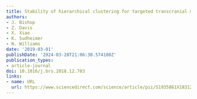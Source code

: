 ```yaml
---
title: Stability of hierarchical clustering for targeted transcranial magnetic stimulation
authors:
- J. Bishop
- Z. Davis
- X. Xiao
- K. Sudheimer
- N. Williams
date: '2019-03-01'
publishDate: '2024-03-28T21:06:30.574100Z'
publication_types:
- article-journal
doi: 10.1016/j.brs.2018.12.783
links:
- name: URL
  url: https://www.sciencedirect.com/science/article/pii/S1935861X18312026
---
```

